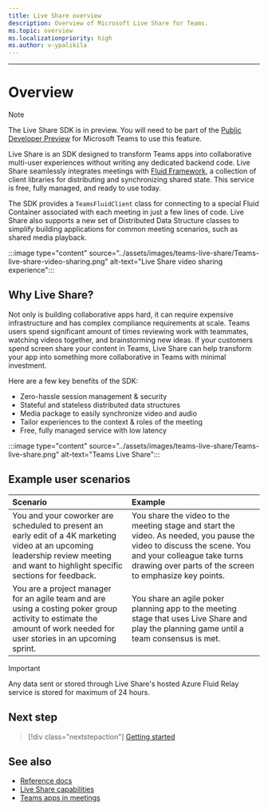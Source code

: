 ```yaml
---
title: Live Share overview
description: Overview of Microsoft Live Share for Teams.
ms.topic: overview
ms.localizationpriority: high
ms.author: v-ypalikila
---
```

---

# Overview

> [!Note]
>The Live Share SDK is in preview. You will need to be part of the [Public Developer Preview](../resources/dev-preview/developer-preview-intro.md) for Microsoft Teams to use this feature.

Live Share is an SDK designed to transform Teams apps into collaborative multi-user experiences without writing any dedicated backend code. Live Share seamlessly integrates meetings with [Fluid Framework](https://fluidframework.com/), a collection of client libraries for distributing and synchronizing shared state. This service is free, fully managed, and ready to use today.

The SDK provides a `TeamsFluidClient` class for connecting to a special Fluid Container associated with each meeting in just a few lines of code. Live Share also supports a new set of Distributed Data Structure classes to simplify building applications for common meeting scenarios, such as shared media playback.

:::image type="content" source="../assets/images/teams-live-share/Teams-live-share-video-sharing.png" alt-text="Live Share video sharing experience":::

## Why Live Share?

Not only is building collaborative apps hard, it can require expensive infrastructure and has complex compliance requirements at scale. Teams users spend significant amount of times reviewing work with teammates, watching videos together, and brainstorming new ideas. If your customers spend screen share your content in Teams, Live Share can help transform your app into something more collaborative in Teams with minimal investment.

Here are a few key benefits of the SDK:

* Zero-hassle session management & security
* Stateful and stateless distributed data structures
* Media package to easily synchronize video and audio
* Tailor experiences to the context & roles of the meeting
* Free, fully managed service with low latency

:::image type="content" source="../assets/images/teams-live-share/Teams-live-share.png" alt-text="Teams Live Share":::

## Example user scenarios

| Scenario         | Example          |
|:-----------------|:-----------------|
|You and your coworker are scheduled to present an early edit of a 4K marketing video at an upcoming leadership review meeting and want to highlight specific sections for feedback. |You share the video to the meeting stage and start the video. As needed, you pause the video to discuss the scene. You and your colleague take turns drawing over parts of the screen to emphasize key points.|
|You are a project manager for an agile team and are using a costing poker group activity to estimate the amount of work needed for user stories in an upcoming sprint.|You share an agile poker planning app to the meeting stage that uses Live Share and play the planning game until a team consensus is met.|

> [!Important]
>Any data sent or stored through Live Share's hosted Azure Fluid Relay service is stored for maximum of 24 hours.

## Next step

> [!div class="nextstepaction"]
> [Getting started](teams-live-share-getting-started.md)

## See also

* [Reference docs](https://www.github.com/microsoft/live-share-sdk)
* [Live Share capabilities](teams-apps-in-meetings.md)
* [Teams apps in meetings](teams-apps-in-meetings.md)
